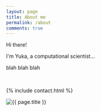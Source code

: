 ```yaml
---
layout: page
title: About me
permalink: /about
comments: true
---
```


<div class="row justify-content-between">
<div class="col-md-8 pr-5">

<p>Hi there!</p>

<p>I'm Yuka, a computational scientist...</p>

<p>blah blah blah</p>

<br />

{% include contact.html %}

</div>

<div class="col-md-4">
  <img class="featured-image img-fluid" src="{{ site.baseurl }}/assets/images/me.jpg" alt="{{ page.title }}">
</div>
</div>
